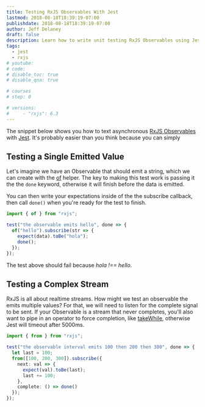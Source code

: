 ```yaml
---
title: Testing RxJS Observables With Jest
lastmod: 2018-08-18T18:39:19-07:00
publishdate: 2018-08-18T18:39:19-07:00
author: Jeff Delaney
draft: false
description: Learn how to write unit testing RxJS Observables using Jest
tags:
  - jest
  - rxjs
# youtube:
# code:
# disable_toc: true
# disable_qna: true

# courses
# step: 0

# versions:
#     - "rxjs": 6.3
---
```


The snippet below shows you how to text asynchronous
[RxJS Observables](http://reactivex.io/rxjs/class/es6/Observable.js~Observable.html)
with [Jest](https://facebook.github.io/jest/). It's probably easier than you
think because you can simply

## Testing a Single Emitted Value

Let's imagine we have an Observable that should emit a string, which we can
create with the [of](https://www.learnrxjs.io/operators/creation/of.html)
helper. The key to making this test work is passing it the the `done` keyword,
otherwise it will finish before the data is emitted.

You can then write your expectations inside of the the subscribe callback, then
call `done()` when you're ready for the test to finish.

```typescript
import { of } from "rxjs";

test("the observable emits hello", done => {
  of("hello").subscribe(str => {
    expect(data).toBe("hola");
    done();
  });
});
```

The test above should fail because _hola !== hello_.

## Testing a Complex Stream

RxJS is all about realtime streams. How might we test an observable the emits
multiple values? For that, we will need to listen for the complete signal to be
sent. If your Observable is a stream that never completes, you'll also want to
pipe in an operator to force completion, like
[takeWhile](https://www.learnrxjs.io/operators/filtering/takewhile.html),
otherwise Jest will timeout after 5000ms.

```typescript
import { from } from "rxjs";

test("the observable interval emits 100 then 200 then 300", done => {
  let last = 100;
  from([100, 200, 300]).subscribe({
    next: val => {
      expect(val).toBe(last);
      last += 100;
    },
    complete: () => done()
  });
});
```
